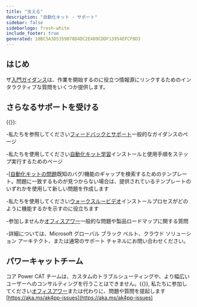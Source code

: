 ```yaml
---
title: "支える"
description: "自動化キット - サポート"
sidebar: false
sidebarlogo: fresh-white
include_footer: true
generated: 10BC5A3D5359078D4DC2E4D9CDDF13954EFCF8D3
---
```


## はじめ

ザ[入門ガイダンス](/ja/get-started)は、作業を開始するのに役立つ情報源にリンクするためのインタラクティブな質問をいくつか提供します。

## さらなるサポートを受ける

{{<product-name>}}:

-私たちを参照してください[フィードバックとサポート](https://learn.microsoft.com/power-automate/guidance/automation-kit/feedback-support)一般的なガイダンスのページ

-私たちを使用してください[自動化キット学習](https://aka.ms/automation-kit-learn)インストールと使用手順をステップ実行するためのページ

-[[自動化キットの問題](https://aka.ms/ak4pp-issues)既知のバグ/機能のギャップを検索するためのテンプレート。問題に一致するものが見つからない場合は、提供されているテンプレートのいずれかを使用して新しい問題を作成します

-私たちを使用してください[ウォークスルービデオ](優先度の高いバグや機能による各マイルストーン)インストールプロセスがどのように機能するかを示すのに役立ちます

-参加しませんか[オフィスアワー](/ja/office-hours)一般的な問題や製品ロードマップに関する質問

-詳細については、Microsoft グローバル ブラック ベルト、クラウド ソリューション アーキテクト、または通常のサポート チャネルにお問い合わせください。

## パワーキャットチーム

コア Power CAT チームは、カスタムのトラブルシューティングや、より幅広いユーザーへのコンサルティングを行うことはできません。{{<product-name>}}, 私たちに参加してください[オフィスアワー](/ja/office-hours)または代わりに、問題や質問を提起します[https://aka.ms/ak4pp-issues](https://aka.ms/ak4pp-issues)
